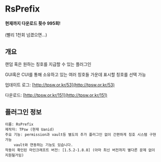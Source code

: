 # RsPrefix

#### 현재까지 다운로드 횟수 995회!
(빨리 1천회 넘겼으면...)

개요
----------------------
랜덤 혹은 원하는 칭호를 지급할 수 있는 플러그인

GUI혹은 CUI를 통해 소유하고 있는 여러 칭호들 가운데 표시할 칭호를 선택 가능

업데이트 로그: [http://tpsw.or.kr/53](http://tpsw.or.kr/53)

다운로드: [http://tpsw.or.kr/151](http://tpsw.or.kr/151)

플러그인 정보
-----------------

    이름: RsPrefix
    제작자: TPsw (현재 Uanid)
    주요 기능: permission과 vault등 별도의 추가 플러그인 없이 간편하게 칭호 시스템 구현 가능
        vault와 연동하는 기능도 있습니다.
    작동이 확인된 마인크래프트 버전: [1.5.2-1.8.8] (아마 최신 버전까지 별다른 문제 없이 지원될거임)
    


